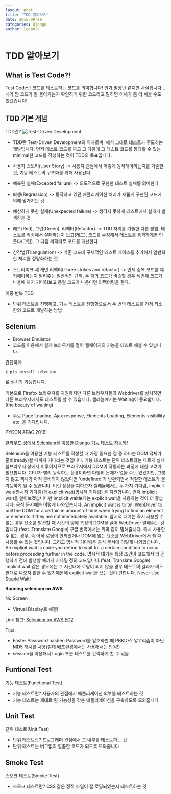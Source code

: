 ```yaml
---
layout: post
title: "TDD 알아보기"
date: 2016-08-29
categories: Django
author: leop0ld
---
```


# TDD 알아보기

## What is Test Code?!

Test Code란 코드를 테스트하는 코드를 의미합니다!
뭔가 말장난 같지만 사실입니다...
내가 짠 코드가 잘 돌아가는지 확인하기 위한 코드라고 말하면 이해가 좀 더 쉬울 수도 있겠습니다!


## TDD 기본 개념
TDD란?
![Test-Driven Development](https://upload.wikimedia.org/wikipedia/commons/thumb/0/0b/TDD_Global_Lifecycle.png/800px-TDD_Global_Lifecycle.png)
- TDD란 Test-Driven Development의 약자로써, 해석 그대로 테스트가 주도하는 개발입니다. 먼저 테스트 코드를 짜고 그 다음에 그 테스트 코드를 통과할 수 있는 minimal한 코드를 작성하는 것이 TDD의 목표입니다.

- 사용자 스토리(User Story) -> 사용자 관점에서 어떻게 동작해야하는지를 기술한 것, 기능 테스트의 구조화를 위해 사용된다
- 예측된 실패(Excepted failure) -> 의도적으로 구현한 테스트 실패를 의미한다
- 퇴행(Regression) -> 동작하고 있던 애플리케이션 처리가 새롭게 구현된 코드에 의해 망가지는 것
- 예상하지 못한 실패(Unexpected failure) -> 생각지 못하게 테스트에서 실패가 발생하는 것
- 레드(Red), 그린(Green), 리팩터(Refactor) -> TDD 처리를 기술한 다른 방법, 테스트를 작성해서 실패하는지 보고(레드), 코드를 수정해서 테스트를 통과하게끔 만든다(그린). 그 다음 리팩터로 코드를 개선한다.
- 삼각법(Triangulation) -> 기존 코드에 구체적인 테스트 케이스를 추가해서 일반화한 처리를 정당화하는 것
- 스트라이크 세 개면 리팩터(Three strikes and refactor) -> 언제 중복 코드를 제거해야하는지 알려주는 일반적인 규칙, 두 개의 코드가 비슷할 경우 세번째 코드가 나올때 까지 기다려보고 동일 코드가 나온다면 리팩터링을 한다.

이중 반복 TDD
- 단위 테스트를 진행하고, 기능 테스트를 진행함으로서 두 번의 테스트를 거쳐 최소한의 코드로 개발하는 방법

## Selenium

- Browser Emulator
- 코드를 이용해서 실제 브라우저를 열어 웹페이지의 기능을 테스트 해볼 수 있습니다.

간단하게 

```shell
$ pip install selenium
```

로 설치가 가능합니다.

기본으로 Firefox 브라우저를 지원하지만 다른 브라우저들의 Webdriver를 설치하면 다른 브라우저에서도 테스트를 할 수 있습니다.
셀레늄에서는 Waiting이 중요합니다.(the beauty of waiting)
- 주로 Page Loading, Ajax response, Elements Loading, Elements visibillity etc. 을 기다립니다.

PYCON APAC 2016!

[클라우드 상에서 Selenium을 이용한 Django 기능 테스트 자동화!](http://www.slideshare.net/JonghyunPark/automating-django-functional-tests-using-selenium-on-cloud?utm_source=slideshow&utm_medium=ssemail&utm_campaign=post_upload_view_cta)

Selenium을 이용한 기능 테스트를 작성할 때 가장 중요한 점 중 하나는 DOM 객체가 준비(ready)될 때까지 기다리는 것입니다.
기능 테스트는 단위 테스트와는 다르게 실제 웹브라우저 상에서 이루어지므로 브라우저에서 DOM이 작동하는 과정에 대한 고려가 필요합니다.
CPU가 빨리 동작하는 환경이라면 다행히 문제가 없을 수도 있겠지만, 그렇지 않고 객체가 아직 준비되지 않았다면 'undefined'가 반환되면서 적절한 테스트가 불가능하게 될 수 있습니다.
이런 상황을 피하고자 셀레늄에서는 두 가지 기다림, implicit wait(암시적 기다림)과 explicit wait(명시적 기다림) 을 지원합니다.
먼저 implicit wait을 알아보겠습니다만 implicit wait보다는 explicit wait을 사용하는 것이 더 좋습니다.
공식 문서에는 이렇게 나와있습니다.
An implicit wait is to tell WebDriver to pull the DOM for a certain in amount of time when trying to find an element or elements if they are not immediately available.
암시적 대기는 즉시 사용할 수없는 경우 요소를 발견할 때 시간의 양에 특정의 DOM을 끌어 WebDriver 말해주는 것입니다.(feat. Translate Google)
구글 번역에서는 위와 같이 말해줍니다.
즉시 사용할 수 없는 경우, 즉 아직 로딩이 안되었거나 DOM에 없는 요소를 WebDriver에서 쓸 때 사용할 수 있는 것입니다.
그리고 명시적 기다림은 공식 문서에 이렇게 나와있습니다.
An explicit wait is code you define to wait for a certain condition to occur before proceeding further in the code.
명시적 대기는 특정 조건이 코드에서 더 진행하기 전에 발생할 때까지 기다릴 정의 코드입니다.(feat. Translate Google)
implicit wait 같은 경우에는 그 시간내에 로딩이 되지 않을 경우 테스트의 결과가 의도한대로 나오지 않을 수 있기때문에 explicit wait을 쓰는 것이 편합니다.
Never Use Stupid Wait!


**Running selenium on AWS**

No Screen
- Virtual Display로 해결!

Link 참고: [Selenium on AWS EC2](http://goo.gl/GRbztO)

Tips.
- Faster Password hasher: Password를 암호화할 때 PBKDF2 알고리즘이 아닌 MD5 해시를 사용(절대 배포환경에서는 사용해서는 안됨!)
- session을 이용해서 Login 부분 테스트를 간략하게 할 수 있음


## Funtional Test
기능 테스트(Functional Test)
- 기능 테스트란? 사용자의 관점에서 애플리케이션 외부를 테스트하는 것
- 기능 테스트는 제대로 된 기능성을 갖춘 애플리케이션을 구축하도록 도와줍니다


## Unit Test
단위 테스트(Unit Test)
- 단위 테스트란? 프로그래머 관점에서 그 내부를 테스트하는 것
- 단위 테스트는 버그없이 깔끔한 코드가 되도록 도와줍니다

## Smoke Test
스모크 테스트(Smoke Test)
- 스모크 테스트란? CSS 같은 정적 파일이 잘 로딩되었는지 테스트하는 것
